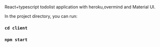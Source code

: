 React+typescript todolist application with heroku,overmind and Material UI.

In the project directory, you can run:

### `cd client`

### `npm start`
